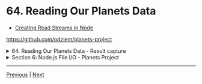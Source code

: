 # 64. Reading Our Planets Data

-   [Creating Read Streams in Node](https://nodejs.org/api/fs.html#fs_fs_createreadstream_path_options)


https://github.com/odziem/planets-project

<details>
  <summary> 64. Reading Our Planets Data - Result capture </summary>

  ---

  -   run `node index.js`

  <p align="center" ><img src="../imags/64_Reading-Our-Planets-Data.png" width="100%" ></a></p>

  ---

</details>

<details>
  <summary> Section 6: Node.js File I/O - Planets Project </summary>

  - [Codebase: planets-project](../src/6_planets-project/)

</details>


---

[Previous](./63_Streaming-Large-Data-Files.md) | [Next](./65_Parsing-Our-Planets-Data.md)